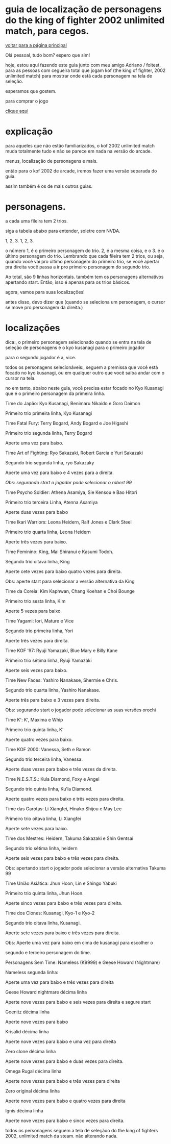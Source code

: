 ﻿# guia de localização de personagens do the king of fighter 2002 unlimited match, para cegos.


[voltar para a página principal](index)


Olá pessoal, tudo bom? espero que sim!

hoje, estou aqui fazendo este guia junto com meu amigo Adriano / foltest, para as pessoas com cegueira total que jogam kof (the king of fighter, 2002 unlimited match)  para mostrar onde está cada personagem na tela de seleção.


esperamos que gostem.


para comprar o jogo


 [clique aqui](https://store.steampowered.com/app/222440/THE_KING_OF_FIGHTERS_2002_UNLIMITED_MATCH/?l=portuguese)


# explicação


para aqueles que não estão familiarizados, o kof 2002 unlimited match muda totalmente tudo  e não se parece em nada na versão do arcade.


menus, localização de personagens e mais.

então para o kof 2002 de arcade, iremos fazer uma versão separada do guia.


assim também é os de mais outros guias.


# personagens.


a cada uma fileira  tem 2 trios.

siga a tabela abaixo para entender, soletre com NVDA.


1, 2, 3.   1, 2, 3.


o número 1, é o primeiro personagem do trio. 2, é a mesma coisa, e o 3. é o último personagem do trio. Lembrando que cada fileira tem 2 trios, ou seja, quando você vai pro último personagem do primeiro trio, se você apertar pra direita você passa a ir pro primeiro personagem do segundo trio.


Ao total, são 9 linhas horizontais. também tem os personagens alternativos apertando start. Então, isso é apenas para os trios básicos.


agora, vamos para suas localizações!



antes disso, devo dizer que (quando se seleciona um personagem, o cursor se move pro personagem da direita.)


# localizações 


dica:, o primeiro personagem selecionado quando se entra na tela de seleção de personagens é o kyo kusanagi para o primeiro jogador


para o segundo jogador é a,  vice.

todos os personagens selecionáveis:, seguem a premissa que você está focado no kyo kusanagi, ou em qualquer outro que você saiba andar com o cursor na tela.


no em tanto, abaixo neste guia, você precisa estar focado no Kyo Kusanagi que é o primeiro personagem da primeira linha.


Time do Japão: Kyo Kusanagi, Benimaru Nikaido e Goro Daimon


Primeiro trio primeira linha, Kyo Kusanagi


Time Fatal Fury: Terry Bogard, Andy Bogard e Joe Higashi


Primeiro trio segunda linha, Terry Bogard


Aperte uma vez para baixo.


Time Art of Fighting: Ryo Sakazaki, Robert Garcia e Yuri Sakazaki


Segundo trio segunda linha, ryo Sakazaky


Aperte uma vez para baixo e 4 vezes para a direita.


*Obs: segurando start o jogador pode selecionar o robert 99*


Time Psycho Soldier: Athena Asamiya, Sie Kensou e Bao Hitori


Primeiro trio terceira Linha, Atenna Asamiya


Aperte duas vezes para baixo


Time Ikari Warriors: Leona Heidern, Ralf Jones e Clark Steel


Primeiro trio quarta linha, Leona Heidern


Aperte três vezes para baixo.


Time Feminino: King, Mai Shiranui e Kasumi Todoh.


Segundo trio oitava linha, King


Aperte cete vezes para baixo quatro vezes para direita.


Obs: aperte start para selecionar a versão alternativa da King


Time da Coreia: Kim Kaphwan, Chang Koehan e Choi Bounge


Primeiro trio sesta linha, Kim


Aperte 5 vezes para baixo.


Time Yagami: Iori, Mature e Vice


Segundo trio primeira linha, Yori


Aperte três vezes para direita.


Time KOF '97: Ryuji Yamazaki, Blue Mary e Billy Kane


Primeiro trio sétima linha, Ryuji Yamazaki


Aperte seis vezes para baixo.


Time New Faces: Yashiro Nanakase, Shermie e Chris.


Segundo trio quarta linha, Yashiro Nanakase.


Aperte três para baixo e 3 vezes para direita.


Obs: segurando start o jogador pode selecionar as suas versões orochi


Time K': K', Maxima e Whip


Primeiro trio quinta linha, K'


Aperte quatro vezes para baixo.


Time KOF 2000: Vanessa, Seth e Ramon


Segundo trio terceira linha, Vanessa.


Aperte duas vezes para baixo e três vezes da direita.


Time N.E.S.T.S.: Kula Diamond, Foxy e Angel


Segundo trio quinta linha, Ku'la Diamond.


Aperte quatro vezes para baixo e três vezes para direita.


Time das Garotas: Li Xiangfei, Hinako Shijou e May Lee


Primeiro trio oitava linha, Li Xiangfei


Aperte sete vezes para baixo.


Time dos Mestres: Heidern, Takuma Sakazaki e Shin Gentsai


Segundo trio sétima linha, heidern


Aperte seis vezes para baixo e três vezes para direita.


Obs: apertando start o jogador pode selecionar a versão alternativa Takuma 99


Time União Asiática: Jhun Hoon, Lin e Shingo Yabuki


Primeiro trio quinta linha, Jhun Hoon.


Aperte sinco vezes para baixo e três vezes para direita.


Time dos Clones: Kusanagi, Kyo-1 e Kyo-2


Segundo trio oitava linha, Kusanagi.


Aperte sete vezes para baixo e três vezes para direita.


Obs: Aperte uma vez para baixo em cima de kusanagi para escolher o


segundo e terceiro personagem do time.


Personagens Sem Time: Nameless (K9999) e Geese Howard (Nightmare)


Nameless segunda linha:


Aperte uma vez para baixo e três vezes para direita


Geese Howard nightmare décima linha


Aperte nove vezes para baixo e seis vezes para direita e segure start


Goenitz décima linha


Aperte nove vezes para baixo


Krisalid décima linha


Aperte nove vezes para baixo e uma vez para direita


Zero clone décima linha


Aperte nove vezes para baixo e duas vezes para direita.


Omega Rugal décima linha


Aperte nove vezes para baixo e três vezes para direita


Zero original décima linha


Aperte nove vezes para baixo e quatro vezes para direita


Ignis décima linha


Aperte nove vezes para baixo e sinco vezes para direita.


todos os personagens seguem a tela de seleçãoo do the king of fighters 2002, unlimited match da steam. não alterando nada.